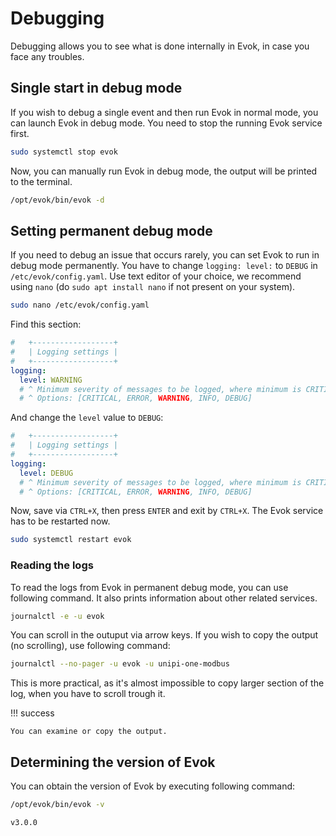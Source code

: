 # Debugging

Debugging allows you to see what is done internally in Evok, in case you face any troubles.

## Single start in debug mode

If you wish to debug a single event and then run Evok in normal mode, you can launch Evok in debug mode.
You need to stop the running Evok service first.

```bash title="Stopping Evok service"
sudo systemctl stop evok
```

Now, you can manually run Evok in debug mode, the output will be printed to the terminal.

```bash title="Running Evok manually"
/opt/evok/bin/evok -d
```

## Setting permanent debug mode

If you need to debug an issue that occurs rarely, you can set Evok to run in debug mode permanently.
You have to change `logging: level:` to `DEBUG` in `/etc/evok/config.yaml`.
Use text editor of your choice, we recommend using `nano` (do `sudo apt install nano` if not present on your system).

```bash title="Editing configuration file"
sudo nano /etc/evok/config.yaml
```

Find this section:

```yaml
#   +------------------+
#   | Logging settings |
#   +------------------+
logging:
  level: WARNING
  # ^ Minimum severity of messages to be logged, where minimum is CRITICAL.
  # ^ Options: [CRITICAL, ERROR, WARNING, INFO, DEBUG]
```

And change the `level` value to `DEBUG`:

```yaml
#   +------------------+
#   | Logging settings |
#   +------------------+
logging:
  level: DEBUG
  # ^ Minimum severity of messages to be logged, where minimum is CRITICAL.
  # ^ Options: [CRITICAL, ERROR, WARNING, INFO, DEBUG]
```

Now, save via `CTRL+X`, then press `ENTER` and exit by `CTRL+X`.
The Evok service has to be restarted now.

```bash title="Restarting Evok service"
sudo systemctl restart evok
```

### Reading the logs

To read the logs from Evok in permanent debug mode, you can use following command. It also prints information about other related services.

```bash title="Viewing the Evok log"
journalctl -e -u evok
```

You can scroll in the outuput via arrow keys.
If you wish to copy the output (no scrolling), use following command:

```bash title="Copying the Evok log"
journalctl --no-pager -u evok -u unipi-one-modbus
```

This is more practical, as it's almost impossible to copy larger section of the log, when you have to scroll trough it.

!!! success

    You can examine or copy the output.

## Determining the version of Evok

You can obtain the version of Evok by executing following command:

```bash
/opt/evok/bin/evok -v
```

```bash title="Output"
v3.0.0
```
